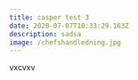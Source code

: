 ```yaml
---
title: casper test 3
date: 2020-07-07T10:33:29.163Z
description: sadsa
image: /chefshandledning.jpg
---
```

vxcvxv